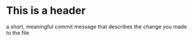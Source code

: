 # This is a header

a short, meaningful commit message that describes the change you made to the file

